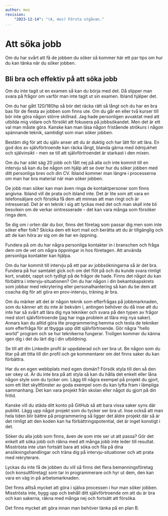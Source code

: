 ```yaml
---
author: mos
revision:
    "2023-12-14": "(A, mos) Första utgåvan."
...
```

Att söka jobb
==================================

Om du har svårt att få de jobben du söker så kommer här ett par tips om hur du kan tänka när du söker jobben.



Bli bra och effektiv på att söka jobb
-----------------------------------

Om du inte tagit ut en examen så kan du börja med det. Då slipper man svara på frågor om varför man inte tagit ut sin examen. Ibland hjälper det.

Om du har gått 120/180hp så bör det räcka rätt så långt och du har en bra bas för de flesta av jobben som finns ute. Om du går en eller två kurser till bör inte göra någon större skillnad. Jag hade personligen avvaktat med att utbilda mig vidare och försökt att fokusera på jobbsökandet. Men det är ett val man måste göra. Kanske kan man läsa någon fristående strökurs i någon spännande teknik, samtidigt som man söker jobben.

Bestäm dig för att du själv anser att du är duktig och har lätt för att lära. En god dos av självförtroende kan räcka långt, blanda gärna med ödmjukhet och självinsikt - men se till att självförtroendet är starkast i den mixen.

Om du har sökt säg 20 jobb och fått nej på alla och inte kommit till en intervju så kan du be någon om hjälp att se över hur du söker jobben med ditt personliga brev och din CV. Ibland kommer man längre i processerna om man har bra material när man söker jobben.

De jobb man söker kan man även ringa de kontaktpersoner som finns angivna. Ibland vill de prata och ibland inte. Det är lite som att vara en telefonsäljare och försöka få dem att minnas att man ringt och är intresserad. Det är en teknik i sig att lyckas med det och man skall inte bli besviken om de verkar ointresserade - det kan vara många som försöker ringa dem.

Se dig om i orten där du bor, finns det företag som passar dig men som inte söker efter folk? Skicka dem ett kort mail och berätta att du är tillgänglig och att de kan höra av sig om de har en öppning.

Fundera på om du har några personliga kontakter in i branschen och fråga dem om de vet om några öppningar in hos företagen. Att använda personliga kontakter kan hjälpa.

Om du har kommit till intervju på ett par av jobbsökningarna så är det bra. Fundera på hur samtalet gick och om det flöt på och du kunde svara rimligt kort, snabbt, rappt och tydligt på de frågor de hade. Finns det något du kan förbättra i intervju-situationen? Om du har någon i din bekantskapskrets som jobbar med rekrytering eller personalhantering så kan du be dem att coacha dig för att göra en prov-intervju, träning är bra.

Om du märker att det är någon teknik som efterfrågas på jobbmarknaden, som du känner att du inte är bekväm i, antingen behöver du då inse att du inte har så svårt att lära dig nya tekniker och svara på den typen av frågor med stort självförtroende (jag har inga problem at tlära mig nya saker). Annars kan du alltid göra lite programmering hemma och testa de tekniker som efterfråga för at tbygga upp ditt självförtroende. Gör några "hello world" program och se hur teknikerna fungerar. Troligen kommer du känna igen dig i det du lärt dig i din utbildning.

Se till att din Linkedin profil är uppdaterad och ser bra ut. Be någon som du litar på att titta till din profil och ge kommentarer om det finns saker du kan förbättra.

Har du en egen webbplats med egen domän? Försök styla till den så den ser okey ut. Är du inte bra på att styla så kan du hålla det enkelt eller låna någon style som du tycker om. Lägg till några exempel på projekt du gjort, som ett litet skyltfönster av goda exempel som du kan lyfta fram i lämpliga sammanhang. Det kan vara projekt från skolan eller något du gjort på din fritid.

Kanske vill du städa ditt konto på GitHub så att bara vissa saker syns där publikt. Lägg upp något projekt som du tycker ser bra ut. Inse också att man hela tiden blir bättre på programmering så ligger det äldre projekt där så är det rimligt att den koden kan ha förbättringspotential, det är inget konstigt i det.

Söker du alla jobb som finns, även de som inte ser ut att passa? Gör det enkelt att söka jobb och räkna med att många jobb inte leder till resultat. Misströsta inte utan fortsätt bara att söka och fila på dina ansökningshandlingar och träna dig på intervju-situationer och att prata med rekryterare.

Lyckas du inte få de jobben du vill så finns det flera bemanningsföretag (och konsultföretag) som tar in programmerare och hyr ut dem, den kan vara en väg in på arbetsmarknaden.

Det finns alltså mycket att göra i själva processen i hur man söker jobben. Misströsta inte, bygg upp och behåll ditt självförtroende om att du är bra och kan sakerna, räkna med många nej och fortsätt att försöka.

Det finns mycket att göra innan man behöver tänka på en plan B.
